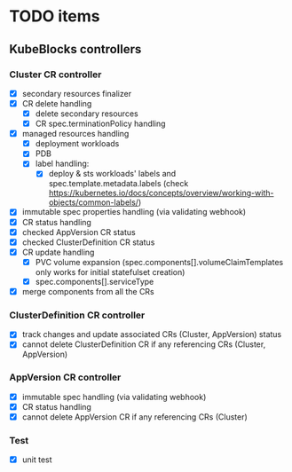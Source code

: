 # TODO items

## KubeBlocks controllers

### Cluster CR controller
- [x] secondary resources finalizer
- [x] CR delete handling
  - [x] delete secondary resources
  - [x] CR spec.terminationPolicy handling
- [x] managed resources handling
  - [x] deployment workloads
  - [x] PDB
  - [x] label handling:
    - [x] deploy & sts workloads' labels and spec.template.metadata.labels (check https://kubernetes.io/docs/concepts/overview/working-with-objects/common-labels/)
- [x] immutable spec properties handling (via validating webhook)
- [x] CR status handling
- [x] checked AppVersion CR status
- [x] checked ClusterDefinition CR status
- [x] CR update handling
  - [x] PVC volume expansion (spec.components[].volumeClaimTemplates only works for initial statefulset creation)
  - [x] spec.components[].serviceType
- [x] merge components from all the CRs

### ClusterDefinition CR controller
- [x] track changes and update associated CRs (Cluster, AppVersion) status
- [x] cannot delete ClusterDefinition CR if any referencing CRs (Cluster, AppVersion)

### AppVersion CR controller
- [x] immutable spec handling (via validating webhook)
- [x] CR status handling
- [x] cannot delete AppVersion CR if any referencing CRs (Cluster)

### Test
- [x] unit test